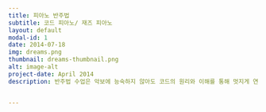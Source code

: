 ```yaml
---
title: 피아노 반주법
subtitle: 코드 피아노/ 재즈 피아노
layout: default
modal-id: 1
date: 2014-07-18
img: dreams.png
thumbnail: dreams-thumbnail.png
alt: image-alt
project-date: April 2014
description: 반주법 수업은 악보에 능숙하지 않아도 코드의 원리와 이해를 통해 멋지게 연주할 수 있습니다. 단선율 코드 악보만으로 노래의 반주 뿐만 아니라 뉴에이지처럼 연주하는 방법, 발라드, 8비트, 16비트등 여러가지 장르의 음악 스타일도 배우게 됩니다. 더 나아가 화성의 원리를 깨우치고 코드를 편곡하는 방법까지 모두 마스터 할 수 있는 총체적인 음악수업입니다. 본 과정의 고급과정까지 마스터하게 되면 음악 이론과 화음의 원리, 음악이 만들어지는 개념에 대한 통찰력이 생길 것입니다. 저의 강의 최종 목표는 저에게 레슨받는 분들이 자신감 있는 디렉터로 성장하는 것입니다. 찬양단의 건반주자이든, 밴드의 키보디스트이든 밴드를 이끌어갈 디렉터가 되어 있을 것입니다.<br><br> 교재는 본인이 직접 집필한 ‘Smile CCM 반주법’ 교재를 사용하여 체계적으로 진도를 나갑니다. 초급, 중급, 고급으로 구성되며 각 책은 12주 완성 목표로 하고 있으나 개인의 역량과 과제수행에 따라 기간은 더 늘어날 수도 있습니다. 그리고, CCM곡이 생소하신 분들은 가요나 팝 음악으로 대체하여 진행 합니다.<br><br> 피아노를 전혀 모르는 왕초보자의 경우 성인 기초피아노를 (성인을 위한 어드번쳐 1~2급) 마치고 반주법 레슨 하시길 권합니다. 피아노 중급자나 전공자여도 코드로 배우는 피아노 반주법은 ‘초급’부터 수강하시길 권합니다. 코드 피아노의 배우는 방식은 클래식적인 접근법과 다릅니다. 기존의 많은 중급 수준이상 수강생들도 반주법 초급부터 수강함으로써 그동안 알고 있던 음악적 지식이 확실하게 체계적으로 정리되는 것을 느끼셨다고 말씀하십니다.<br> <br> 저는 도약닷컴에서 반주법 강의를 10년 넘게 진행하였습니다. 그 기간 동안 수많은 피드백과 경험을 바탕으로 온라인 레슨의 어려움을 줄이고 최적의 코드 피아노 반주법 레슨을 하게 되었습니다. 그 경험과 노하우를 본 수업인 화상 피아노 레슨에서 만날 수 있습니다.<br><br>


---
```

